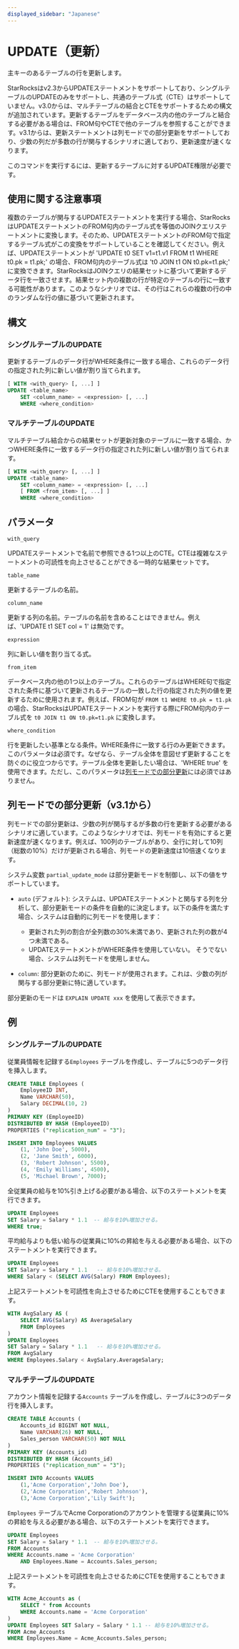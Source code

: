 ```yaml
---
displayed_sidebar: "Japanese"
---
```


# UPDATE（更新）

主キーのあるテーブルの行を更新します。

StarRocksはv2.3からUPDATEステートメントをサポートしており、シングルテーブルのUPDATEのみをサポートし、共通のテーブル式（CTE）はサポートしていません。v3.0からは、マルチテーブルの結合とCTEをサポートするための構文が追加されています。更新するテーブルをデータベース内の他のテーブルと結合する必要がある場合は、FROM句やCTEで他のテーブルを参照することができます。v3.1からは、更新ステートメントは列モードでの部分更新をサポートしており、少数の列だが多数の行が関与するシナリオに適しており、更新速度が速くなります。

このコマンドを実行するには、更新するテーブルに対するUPDATE権限が必要です。

## 使用に関する注意事項

複数のテーブルが関与するUPDATEステートメントを実行する場合、StarRocksはUPDATEステートメントのFROM句内のテーブル式を等価のJOINクエリステートメントに変換します。そのため、UPDATEステートメントのFROM句で指定するテーブル式がこの変換をサポートしていることを確認してください。例えば、UPDATEステートメントが 'UPDATE t0 SET v1=t1.v1 FROM t1 WHERE t0.pk = t1.pk;' の場合、FROM句内のテーブル式は 't0 JOIN t1 ON t0.pk=t1.pk;' に変換できます。StarRocksはJOINクエリの結果セットに基づいて更新するデータ行を一致させます。結果セット内の複数の行が特定のテーブルの行に一致する可能性があります。このようなシナリオでは、その行はこれらの複数の行の中のランダムな行の値に基づいて更新されます。

## 構文

### シングルテーブルのUPDATE

更新するテーブルのデータ行がWHERE条件に一致する場合、これらのデータ行の指定された列に新しい値が割り当てられます。

```SQL
[ WITH <with_query> [, ...] ]
UPDATE <table_name>
    SET <column_name> = <expression> [, ...]
    WHERE <where_condition>
```

### マルチテーブルのUPDATE

マルチテーブル結合からの結果セットが更新対象のテーブルに一致する場合、かつWHERE条件に一致するデータ行の指定された列に新しい値が割り当てられます。

```SQL
[ WITH <with_query> [, ...] ]
UPDATE <table_name>
    SET <column_name> = <expression> [, ...]
    [ FROM <from_item> [, ...] ]
    WHERE <where_condition>
```

## パラメータ

`with_query`

UPDATEステートメントで名前で参照できる1つ以上のCTE。CTEは複雑なステートメントの可読性を向上させることができる一時的な結果セットです。

`table_name`

更新するテーブルの名前。

`column_name`

更新する列の名前。テーブルの名前を含めることはできません。例えば、'UPDATE t1 SET col = 1' は無効です。

`expression`

列に新しい値を割り当てる式。

`from_item`

データベース内の他の1つ以上のテーブル。これらのテーブルはWHERE句で指定された条件に基づいて更新されるテーブルの一致した行の指定された列の値を更新するために使用されます。例えば、FROM句が `FROM t1 WHERE t0.pk = t1.pk` の場合、StarRocksはUPDATEステートメントを実行する際にFROM句内のテーブル式を `t0 JOIN t1 ON t0.pk=t1.pk` に変換します。

`where_condition`

行を更新したい基準となる条件。WHERE条件に一致する行のみ更新できます。このパラメータは必須です。なぜなら、テーブル全体を意図せず更新することを防ぐのに役立つからです。テーブル全体を更新したい場合は、'WHERE true' を使用できます。ただし、このパラメータは[列モードでの部分更新](#partial-updates-in-column-mode-since-v31)には必須ではありません。

## 列モードでの部分更新（v3.1から）

列モードでの部分更新は、少数の列が関与するが多数の行を更新する必要があるシナリオに適しています。このようなシナリオでは、列モードを有効にすると更新速度が速くなります。例えば、100列のテーブルがあり、全行に対して10列（総数の10%）だけが更新される場合、列モードの更新速度は10倍速くなります。

システム変数 `partial_update_mode` は部分更新モードを制御し、以下の値をサポートしています。

- `auto` (デフォルト): システムは、UPDATEステートメントと関与する列を分析して、部分更新モードの条件を自動的に決定します。以下の条件を満たす場合、システムは自動的に列モードを使用します：
    - 更新された列の割合が全列数の30%未満であり、更新された列の数が4つ未満である。
    - UPDATEステートメントがWHERE条件を使用していない。
そうでない場合、システムは列モードを使用しません。

- `column`: 部分更新のために、列モードが使用されます。これは、少数の列が関与する部分更新に特に適しています。

部分更新のモードは `EXPLAIN UPDATE xxx` を使用して表示できます。

## 例

### シングルテーブルのUPDATE

従業員情報を記録する`Employees` テーブルを作成し、テーブルに5つのデータ行を挿入します。

```SQL
CREATE TABLE Employees (
    EmployeeID INT,
    Name VARCHAR(50),
    Salary DECIMAL(10, 2)
)
PRIMARY KEY (EmployeeID) 
DISTRIBUTED BY HASH (EmployeeID)
PROPERTIES ("replication_num" = "3");

INSERT INTO Employees VALUES
    (1, 'John Doe', 5000),
    (2, 'Jane Smith', 6000),
    (3, 'Robert Johnson', 5500),
    (4, 'Emily Williams', 4500),
    (5, 'Michael Brown', 7000);
```

全従業員の給与を10%引き上げる必要がある場合、以下のステートメントを実行できます。

```SQL
UPDATE Employees
SET Salary = Salary * 1.1  -- 給与を10%増加させる。
WHERE true;
```

平均給与よりも低い給与の従業員に10%の昇給を与える必要がある場合、以下のステートメントを実行できます。

```SQL
UPDATE Employees
SET Salary = Salary * 1.1   -- 給与を10%増加させる。
WHERE Salary < (SELECT AVG(Salary) FROM Employees);
```

上記ステートメントを可読性を向上させるためにCTEを使用することもできます。

```SQL
WITH AvgSalary AS (
    SELECT AVG(Salary) AS AverageSalary
    FROM Employees
)
UPDATE Employees
SET Salary = Salary * 1.1   -- 給与を10%増加させる。
FROM AvgSalary
WHERE Employees.Salary < AvgSalary.AverageSalary;
```

### マルチテーブルのUPDATE

アカウント情報を記録する`Accounts` テーブルを作成し、テーブルに3つのデータ行を挿入します。

```SQL
CREATE TABLE Accounts (
    Accounts_id BIGINT NOT NULL,
    Name VARCHAR(26) NOT NULL,
    Sales_person VARCHAR(50) NOT NULL
) 
PRIMARY KEY (Accounts_id)
DISTRIBUTED BY HASH (Accounts_id)
PROPERTIES ("replication_num" = "3");

INSERT INTO Accounts VALUES
    (1,'Acme Corporation','John Doe'),
    (2,'Acme Corporation','Robert Johnson'),
    (3,'Acme Corporation','Lily Swift');
```

`Employees` テーブルでAcme Corporationのアカウントを管理する従業員に10%の昇給を与える必要がある場合、以下のステートメントを実行できます。

```SQL
UPDATE Employees
SET Salary = Salary * 1.1  -- 給与を10%増加させる。
FROM Accounts
WHERE Accounts.name = 'Acme Corporation'
    AND Employees.Name = Accounts.Sales_person;
```

上記ステートメントを可読性を向上させるためにCTEを使用することもできます。

```SQL
WITH Acme_Accounts as (
    SELECT * from Accounts
    WHERE Accounts.name = 'Acme Corporation'
)
UPDATE Employees SET Salary = Salary * 1.1 -- 給与を10%増加させる。
FROM Acme_Accounts
WHERE Employees.Name = Acme_Accounts.Sales_person;
```
